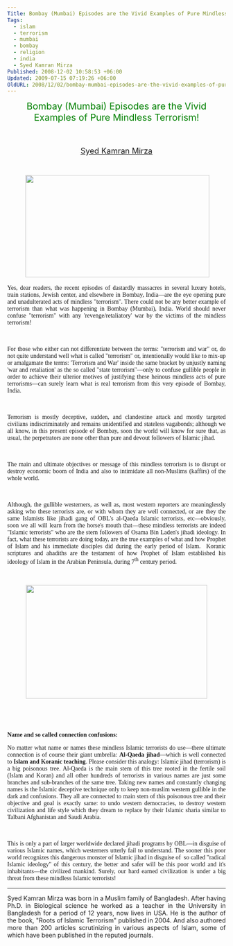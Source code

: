 ```yaml
---
Title: Bombay (Mumbai) Episodes are the Vivid Examples of Pure Mindless Terrorism!
Tags:
  - islam
  - terrorism
  - mumbai
  - bombay
  - religion
  - india
  - Syed Kamran Mirza
Published: 2008-12-02 10:58:53 +06:00
Updated: 2009-07-15 07:19:26 +06:00
OldURL: 2008/12/02/bombay-mumbai-episodes-are-the-vivid-examples-of-pure-mindless-terrorism/
---
```



<p align="center" class="MsoNormal"><font color="#008000"><span style="font-size: 16pt">Bombay (Mumbai) Episodes are the Vivid Examples of Pure Mindless Terrorism!</span></font></p>
<p align="center" class="MsoNormal"><strong><span style="font-size: 16pt"> </span> </strong></p>
<p align="center" class="MsoNormal"><font size="4"><a href="https://muktomona.com/Articles/skm/index.htm">Syed Kamran Mirza</a></font></p>
<p align="center" style="text-align: center" class="MsoNormal">&nbsp;</p>
<p align="center" class="MsoNormal"> <img width="424" src="https://graphics8.nytimes.com/images/2008/11/29/world/29mumbai_600a.JPG" height="236" /></p>
<p align="justify" class="MsoNormal"><font face="Verdana">Yes, dear readers, the recent episodes of dastardly massacres in several luxury hotels, train stations, Jewish center, and elsewhere in Bombay, India—are the eye opening pure and unadulterated acts of mindless "terrorism". There could not be any better example of terrorism than what was happening in Bombay (Mumbai), India. World should never confuse "terrorism" with any 'revenge/retaliatory' war by the victims of the mindless terrorism! </font></p>
<p align="justify" class="MsoNormal">&nbsp;</p>
<p align="justify" class="MsoNormal"><font face="Verdana">For those who either can not differentiate between the terms: "terrorism and war" or, do not quite understand well what is called "terrorism" or, intentionally would like to mix-up or amalgamate the terms: 'Terrorism and War' inside the same bracket by unjustly naming 'war and retaliation' as the so called "state terrorism"—only to confuse gullible people in order to achieve their ulterior motives of justifying these heinous mindless acts of pure terrorisms—can surely learn what is real terrorism from this very episode of Bombay, India. </font></p>
<p align="justify" class="MsoNormal">&nbsp;</p>
<p align="justify" class="MsoNormal"><font face="Verdana">Terrorism is mostly deceptive, sudden, and clandestine attack and mostly targeted civilians indiscriminately and remains unidentified and stateless vagabonds; although we all know, in this present episode of Bombay, soon the world will know for sure that, as usual, the perpetrators are none other than pure and devout followers of Islamic jihad. </font></p>
<p align="justify" class="MsoNormal">&nbsp;</p>
<p align="justify" class="MsoNormal"><font face="Verdana">The main and ultimate objectives or message of this mindless terrorism is to disrupt or destroy economic boom of India and also to intimidate all non-Muslims (kaffirs) of the whole world.</font></p>
<p align="justify" class="MsoNormal">&nbsp;</p>
<p align="justify" class="MsoNormal"><font face="Verdana">Although, the gullible westerners, as well as, most western reporters are meaninglessly asking who these terrorists are, or with whom they are well connected, or are they the same Islamists like jihadi gang of OBL's al-Qaeda Islamic terrorists, etc—obviously, soon we all will learn from the horse's mouth that—these mindless terrorists are indeed "Islamic terrorists" who are the stern followers of Osama Bin Laden's jihadi ideology. In fact, what these terrorists are doing today, are the true examples of what and how Prophet of Islam and his immediate disciples did during the early period of Islam.  Koranic scriptures and ahadiths are the testament of how Prophet of Islam established his ideology of Islam in the Arabian Peninsula, during 7<sup>th</sup> century period. </font></p>
<p align="justify" class="MsoNormal">&nbsp;</p>
<p align="center" class="MsoNormal"><img width="418" src="https://www.telegraph.co.uk/telegraph/multimedia/archive/01122/mumbai-suspect_1122077c.jpg" height="262" /></p>
<p align="justify" class="MsoNormal">&nbsp;</p>
<p align="justify" class="MsoNormal">&nbsp;</p>
<p align="justify" class="MsoNormal"><font face="Verdana"><strong>Name and so called connection confusions:</strong></font></p>
<p align="justify" class="MsoNormal"><font face="Verdana"></font></p>
<p align="justify" class="MsoNormal"><font face="Verdana">No matter what name or names these mindless Islamic terrorists do use—there ultimate connection is of course their giant umbrella: <strong>Al-Qaeda jihad</strong>—which is well connected to <strong>Islam and Koranic teaching</strong>. Please consider this analogy: Islamic jihad (terrorism) is a big poisonous tree. Al-Qaeda is the main stem of this tree rooted in the fertile soil (Islam and Koran) and all other hundreds of terrorists in various names are just some branches and sub-branches of the same tree. Taking new names and constantly changing names is the Islamic deceptive technique only to keep non-muslim western gullible in the dark and confusions. They all are connected to main stem of this poisonous tree and their objective and goal is exactly same: to undo western democracies, to destroy western civilization and life style which they dream to replace by their Islamic sharia similar to Talbani Afghanistan and Saudi Arabia. </font></p>
<p align="justify" class="MsoNormal">&nbsp;</p>
<p align="justify" class="MsoNormal"><font face="Verdana">This is only a part of larger worldwide declared jihadi programs by OBL—in disguise of various Islamic names, which westerners utterly fail to understand. The sooner this poor world recognizes this dangerous monster of Islamic jihad in disguise of  so called "radical Islamic ideology" of this century, the better and safer will be this poor world and it's inhabitants—the civilized mankind. Surely, our hard earned civilization is under a big threat from these mindless Islamic terrorists!</font></p>

<hr />
<p align="justify" class="MsoNormal">Syed Kamran Mirza was born in a Muslim family of Bangladesh. After having Ph.D. in Biological science he worked as a teacher in the University in Bangladesh for a period of 12 years, now lives in USA. He is the author of the book, "Roots of Islamic Terrorism" published in 2004. And also authored more than 200 articles scrutinizing in various aspects of Islam, some of which have been published in the reputed journals.</p>
